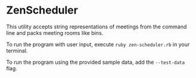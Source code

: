 # ZenScheduler

This utility accepts string representations of meetings from the command line and packs meeting rooms like bins.

To run the program with user input, execute `ruby zen-scheduler.rb` in your terminal.

To run the program using the provided sample data, add the `--test-data` flag.
